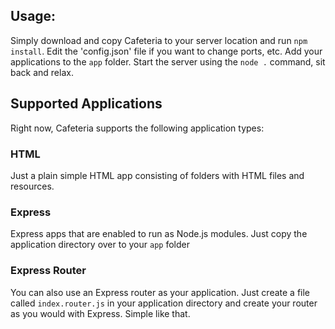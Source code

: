 ## Usage:
Simply download and copy Cafeteria to your server location and run `npm install`.
Edit the 'config.json' file if you want to change ports, etc.
Add your applications to the `app` folder.
Start the server using the `node .` command, sit back and relax.

## Supported Applications
Right now, Cafeteria supports the following application types:

### HTML
Just a plain simple HTML app consisting of folders with HTML files and resources.

### Express
Express apps that are enabled to run as Node.js modules. Just copy the application directory over to your `app` folder

### Express Router
You can also use an Express router as your application. Just create a file called `index.router.js` in your application directory and create your router as you would with Express. Simple like that.

